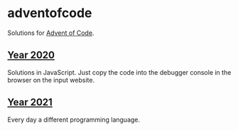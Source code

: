 # adventofcode

Solutions for [Advent of Code](https://adventofcode.com).

## [Year 2020](2020/)

Solutions in JavaScript. Just copy the code into the debugger console in the browser on the input website.

## [Year 2021](2021/)

Every day a different programming language.
